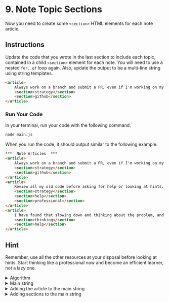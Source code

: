 # 9. Note Topic Sections

Now you need to create some `<section>` HTML elements for each note article.

## Instructions

Update the code that you wrote in the last section to include each topic, contained in a child `<section>` element for each note. You will need to use a nested `for..of` loop again. Also, update the output to be a multi-line string using string templates.


```html
<article>
    Always work on a branch and submit a PR, even if I'm working on my own project.
    <section>strategy</section>
    <section>github</section>
</article>
```

### Run Your Code

In your terminal, run your code with the following command.

```sh
node main.js
```

When you run the code, it should output similar to the following example.

```html
***  Note Articles  ***
<article>
    Always work on a branch and submit a PR, even if I'm working on my own project.
    <section>strategy</section>
    <section>github</section>
</article>
<article>
    Review all my old code before asking for help or looking at hints.
    <section>strategy</section>
    <section>help</section>
    <section>professional</section>
</article>
<article>
    I have found that slowing down and thinking about the problem, and writing out the comments makes it vastly easier to write code.
    <section>thinking</section>
    <section>help</section>
</article>
```

## Hint

Remember, use all the other resources at your disposal before looking at hints. Start thinking like a professional now and become an efficient learner, not a lazy one.

<details>
    <summary>Algorithm</summary>

The first hint is a good algorithm for this problem. You should be able to start on the code with this. Future hints can get you going if you get stuck with code.

```js
/*
    Since the string has to be built up in parts - in both
    the outer loop and the inner loop - start off with a
    variable that has an initial value of an empty string.
*/


/*
    Iterate all notes
*/


/*
    Inside the iteration of all notes, add the open article
    tag and the note text.
*/


/*
    Then iterate the `topics` array for the current note.
*/


/*
    Create a string template with an opening and closing
    <section> element with the topic text interpolated
    between them. Then add the string template to the
    variable created at the start with the += operator.
*/


/*
    After both for..of loops are done, add the closing
    </article> tag to the end of the main string with +=
*/
```
</details>

<details>
    <summary>Main string</summary>

```js
let allHTML = ""
```
</details>

<details>
    <summary>Adding the article to the main string</summary>

```js
allHTML += `<article>
${note.text}`
```
</details>

<details>
    <summary>Adding sections to the main string</summary>

```js
const section = `<section>${topic}</section>`
allHTML += section
```
</details>
